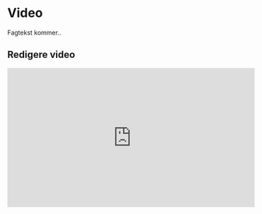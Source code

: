 # Video

Fagtekst kommer..

## Redigere video

<iframe width="560" height="315" src="https://www.youtube.com/embed/96nkm7YJ8Ss" frameborder="0" allow="accelerometer; autoplay; clipboard-write; encrypted-media; gyroscope; picture-in-picture" allowfullscreen></iframe>
